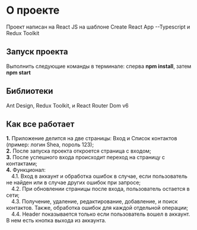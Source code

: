 # О проекте

Проект написан на React JS на шаблоне Create React App --Typescript и Redux Toolkit

## Запуск проекта

Выполнить следующие команды в терминале: сперва **npm install**, затем **npm start**  

## Библиотеки

Ant Design, Redux Toolkit, и React Router Dom v6

## Как все работает

**1.** Приложение делится на две страницы: Вход и Список контактов (пример: логин Shea, пороль 123);  
**2.** После запуска проекта откроется страница с входом;  
**3.** После успешного входа происходит переход на страницу с контактами;  
**4.** Функционал:  
&ensp;&ensp;4.1. Вход в аккаунт и обработка ошибок в случае, если пользователь не найден или в случае других ошибок при запросе;  
&ensp;&ensp;4.2. При обновлении страницы после входа, пользователь остается в сети;    
&ensp;&ensp;4.3. Получение, удаление, редактирование, добавление, и поиск контактов. Также, обработка ошибок для каждой отдельной операции;  
&ensp;&ensp;4.4. Header показывается только если пользователь вошел в аккаунт. В нем есть кнопка выхода из аккаунта.  
